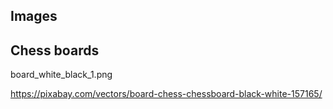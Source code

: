 ## Images

## Chess boards

board_white_black_1.png

https://pixabay.com/vectors/board-chess-chessboard-black-white-157165/
